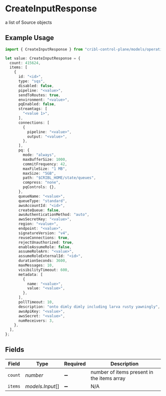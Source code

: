 # CreateInputResponse

a list of Source objects

## Example Usage

```typescript
import { CreateInputResponse } from "cribl-control-plane/models/operations";

let value: CreateInputResponse = {
  count: 415624,
  items: [
    {
      id: "<id>",
      type: "sqs",
      disabled: false,
      pipeline: "<value>",
      sendToRoutes: true,
      environment: "<value>",
      pqEnabled: false,
      streamtags: [
        "<value 1>",
      ],
      connections: [
        {
          pipeline: "<value>",
          output: "<value>",
        },
      ],
      pq: {
        mode: "always",
        maxBufferSize: 1000,
        commitFrequency: 42,
        maxFileSize: "1 MB",
        maxSize: "5GB",
        path: "$CRIBL_HOME/state/queues",
        compress: "none",
        pqControls: {},
      },
      queueName: "<value>",
      queueType: "standard",
      awsAccountId: "<id>",
      createQueue: false,
      awsAuthenticationMethod: "auto",
      awsSecretKey: "<value>",
      region: "<value>",
      endpoint: "<value>",
      signatureVersion: "v4",
      reuseConnections: true,
      rejectUnauthorized: true,
      enableAssumeRole: false,
      assumeRoleArn: "<value>",
      assumeRoleExternalId: "<id>",
      durationSeconds: 3600,
      maxMessages: 10,
      visibilityTimeout: 600,
      metadata: [
        {
          name: "<value>",
          value: "<value>",
        },
      ],
      pollTimeout: 10,
      description: "onto dimly dimly including larva rusty yawningly",
      awsApiKey: "<value>",
      awsSecret: "<value>",
      numReceivers: 3,
    },
  ],
};
```

## Fields

| Field                                      | Type                                       | Required                                   | Description                                |
| ------------------------------------------ | ------------------------------------------ | ------------------------------------------ | ------------------------------------------ |
| `count`                                    | *number*                                   | :heavy_minus_sign:                         | number of items present in the items array |
| `items`                                    | *models.Input*[]                           | :heavy_minus_sign:                         | N/A                                        |